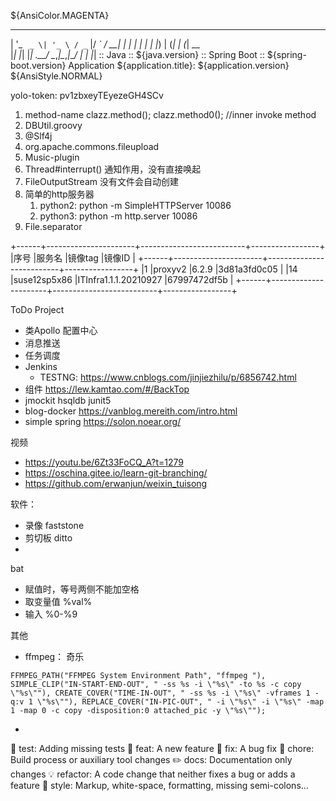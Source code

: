 ${AnsiColor.MAGENTA}
_ __ ___  _ __   __ _  __ _ ___
| '_ ` _ \| '_ \ / _` |/ _` / __|
| | | | | | |_) | (_| | (_| \__ \
|_| |_| |_| .__/ \__,_|\__,_|___/
          | |
          |_|
:: Java         :: ${java.version}
:: Spring Boot  :: ${spring-boot.version}
Application ${application.title}: ${application.version}
${AnsiStyle.NORMAL}

yolo-token: pv1zbxeyTEyezeGH4SCv

1. method-name
       clazz.method();
       clazz.method0(); //inner invoke method
2. DBUtil.groovy
3. @Slf4j
4. org.apache.commons.fileupload
5. Music-plugin 
6. Thread#interrupt() 通知作用，没有直接唤起
7. FileOutputStream 没有文件会自动创建
8. 简单的http服务器
    1. python2: python -m SimpleHTTPServer 10086
    2. python3: python -m http.server 10086
9. File.separator



+------+----------------------+--------------------------+-----------------+
|序号  |服务名                |镜像tag                   |镜像ID        |
+------+----------------------+--------------------------+-----------------+
|1     |proxyv2               |6.2.9                     |3d81a3fd0c05  |
|14    |suse12sp5x86          |ITInfra1.1.1.20210927     |67997472df5b  |
+------+----------------------+--------------------------+-----------------+

ToDo Project

- 类Apollo 配置中心
- 消息推送
- 任务调度
- Jenkins 
    - TESTNG: https://www.cnblogs.com/jinjiezhilu/p/6856742.html
- 组件 https://lew.kamtao.com/#/BackTop
- jmockit hsqldb junit5
- blog-docker https://vanblog.mereith.com/intro.html
- simple spring https://solon.noear.org/


视频
- https://youtu.be/6Zt33FoCQ_A?t=1279
- https://oschina.gitee.io/learn-git-branching/
- https://github.com/erwanjun/weixin_tuisong


软件：
- 录像 faststone
- 剪切板 ditto
- 


bat
- 赋值时，等号两侧不能加空格
- 取变量值 %val%
- 输入 %0-%9


其他
- ffmpeg： 奇乐
```
FFMPEG_PATH("FFMPEG System Environment Path", "ffmpeg "), SIMPLE_CLIP("IN-START-END-OUT", " -ss %s -i \"%s\" -to %s -c copy \"%s\""), CREATE_COVER("TIME-IN-OUT", " -ss %s -i \"%s\" -vframes 1 -q:v 1 \"%s\""), REPLACE_COVER("IN-PIC-OUT", " -i \"%s\" -i \"%s\" -map 1 -map 0 -c copy -disposition:0 attached_pic -y \"%s\"");  
```
- 



💍 test: Adding missing tests
🎸 feat: A new feature
🐛 fix: A bug fix
🤖 chore: Build process or auxiliary tool changes
✏️ docs: Documentation only changes
💡 refactor: A code change that neither fixes a bug or adds a feature
💄 style: Markup, white-space, formatting, missing semi-colons...
